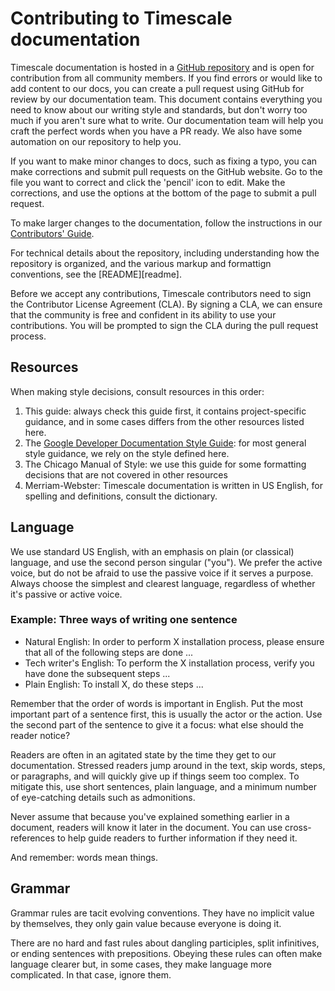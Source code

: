 # Contributing to Timescale documentation

Timescale documentation is hosted in a [GitHub repository][github-docs]  and is
open for contribution from all community members. If you  find errors or would
like to add content to our docs, you can create a pull request using GitHub for
review by our documentation team. This document contains everything you need to
know about our writing style and standards, but don't worry too much if you
aren't sure what to write. Our documentation team will help you craft the
perfect words when you have a PR ready. We also have some automation on our
repository to help you.

If you want to make minor changes to docs, such as fixing a typo, you can make
corrections  and submit pull requests on the GitHub website. Go to the file you
want to  correct and click the 'pencil' icon to edit. Make the corrections, and
use the options at the bottom of the page to submit a pull request.

To make larger changes to the documentation, follow the instructions in our [Contributors' Guide][contributors].

For technical details about the repository, including understanding how the repository is organized, and the various markup and formattign conventions, see the [README][readme].

Before we accept any contributions, Timescale contributors need to sign the
Contributor License Agreement (CLA). By signing a CLA, we  can ensure that the
community is free and confident in its ability to use your contributions. You
will be prompted to sign the CLA during the pull request process.


## Resources

When making style decisions, consult resources in this order:

1. This guide: always check this guide first, it contains project-specific guidance, and in some cases differs from the other resources listed here.
1. The [Google Developer Documentation Style Guide][google-style]: for most general style guidance, we rely on the style defined here.
1. The Chicago Manual of Style: we use this guide for some formatting decisions that are not covered in other resources
1. Merriam-Webster: Timescale documentation is written in US English, for spelling and definitions, consult the dictionary.


## Language

We use standard US English, with an emphasis on plain (or classical) language, and use the second person singular ("you"). We prefer the active voice, but do not be afraid to use the passive voice if it serves a purpose. Always choose the simplest and clearest language, regardless of whether it's passive or active voice.

### Example: Three ways of writing one sentence

* Natural English: In order to perform X installation process, please ensure that all of the following steps are done ...
* Tech writer's English: To perform the X installation process, verify you have done the subsequent steps ...
* Plain English: To install X, do these steps ...

Remember that the order of words is important in English. Put the most important
part of a sentence first, this is usually the actor or the action. Use the
second part of the sentence to give it a focus: what else should the reader
notice?

Readers are often in an agitated state by the time they get to our
documentation. Stressed readers jump around in the text, skip words, steps, or
paragraphs, and will quickly give up if things seem too complex. To mitigate
this, use short sentences, plain language, and a minimum number of eye-catching
details such as admonitions.

Never assume that because you've explained something earlier in a document,
readers will know it later in the document. You can use cross-references to help
guide readers to further information if they need it.

And remember: words mean things.


## Grammar

Grammar rules are tacit evolving conventions. They have no implicit value by
themselves, they only gain value because everyone is doing it.

There are no hard and fast rules about dangling participles, split infinitives,
or ending sentences with prepositions. Obeying these rules can often make
language clearer but, in some cases, they make language more complicated. In
that case, ignore them.




[github-docs]: https://github.com/timescale/docs
[contributors]: https://github.com/timescale/docs/CONTRIBUTING.md
[contributors]: https://github.com/timescale/docs/README.md
[google-style]: https://developers.google.com/style
